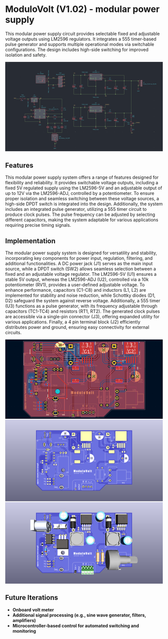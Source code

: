 # ModuloVolt (V1.02) - modular power supply 
This modular power supply circuit provides selectable fixed and adjustable voltage outputs using LM2596 regulators. It integrates a 555 timer-based pulse generator and supports multiple operational modes via switchable configurations. The design includes high-side switching for improved isolation and safety.

![alt text](https://github.com/ashish-h1080/modular-power-supply-v1/blob/main/img/sch.png)


## Features
This modular power supply system offers a range of features designed for flexibility and reliability. It provides switchable voltage outputs, including a fixed 5V regulated supply using the LM2596-5V and an adjustable output of up to 12V via the LM2596-ADJ, controlled by a potentiometer. To ensure proper isolation and seamless switching between these voltage sources, a high-side DPDT switch is integrated into the design. Additionally, the system includes an integrated pulse generator, utilizing a 555 timer circuit to produce clock pulses. The pulse frequency can be adjusted by selecting different capacitors, making the system adaptable for various applications requiring precise timing signals.

## Implementation
The modular power supply system is designed for versatility and stability, incorporating key components for power input, regulation, filtering, and additional functionalities. A DC power jack (J1) serves as the main input source, while a DPDT switch (SW2) allows seamless selection between a fixed and an adjustable voltage regulator. The LM2596-5V (U1) ensures a stable 5V output, whereas the LM2596-ADJ (U2), controlled via a 10k potentiometer (RV1), provides a user-defined adjustable voltage. To enhance performance, capacitors (C1-C8) and inductors (L1, L2) are implemented for stability and noise reduction, while Schottky diodes (D1, D2) safeguard the system against reverse voltage. Additionally, a 555 timer (U3) functions as a pulse generator, with its frequency adjustable through capacitors (TC1-TC4) and resistors (RT1, RT2). The generated clock pulses are accessible via a single-pin connector (J3), offering expanded utility for various applications. Finally, a 4 pin terminal block (J2) efficiently distributes power and ground, ensuring easy connectivity for external circuits.

![alt text](https://github.com/ashish-h1080/modular-power-supply-v1/blob/main/img/lay.png)
![alt text](https://github.com/ashish-h1080/modular-power-supply-v1/blob/main/img/pcbren.png)
![alt text](https://github.com/ashish-h1080/modular-power-supply-v1/blob/main/img/3dmod.png)


## Future Iterations
- **Onboard volt meter**
- **Additional signal processing (e.g., sine wave generator, filters, amplifiers)**
- **Microcontroller-based control for automated switching and monitoring**
